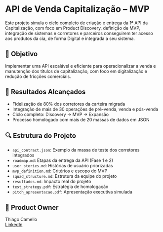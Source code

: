 # API de Venda Capitalização – MVP

Este projeto simula o ciclo completo de criação e entrega da 1ª API da Capitalização, com foco em Product Discovery, definição de MVP, integração de sistemas e corretores e parceiros conseguirem ter acesso aos produtos da cia, de forma Digital e integrada a seu sistema.

## 🎯 Objetivo
Implementar uma API escalável e eficiente para operacionalizar a venda e manutenção dos títulos de capitalização, com foco em digitalização e redução de fricções comerciais.

## 🚀 Resultados Alcançados
- Fidelização de 80% dos corretores da carteira migrada
- Integração de mais de 30 operações de pré-venda, venda e pós-venda
- Ciclo completo: Discovery → MVP → Expansão
- Processo homologado com mais de 20 massas de dados em JSON

## 🔍 Estrutura do Projeto
- `api_contract.json`: Exemplo da massa de teste dos corretores integrados
- `roadmap.md`: Etapas da entrega da API (Fase 1 e 2)
- `user_stories.md`: Histórias de usuário priorizadas
- `mvp_definition.md`: Critérios e escopo do MVP
- `squad_structure.md`: Estrutura da equipe do projeto
- `resultados.md`: Impacto real do projeto
- `test_strategy.pdf`: Estratégia de homologação
- `pitch_apresentacao.pdf`: Apresentação executiva simulada

## 👤 Product Owner
Thiago Camello  
[LinkedIn](https://www.linkedin.com/in/thiagocamello)
